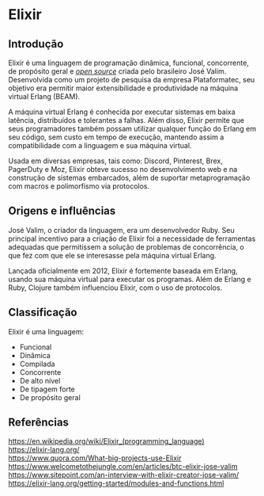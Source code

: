 # Elixir

## Introdução

Elixir é uma linguagem de programação dinâmica, funcional, concorrente, de propósito geral e [*open source*](https://github.com/elixir-lang/elixir) criada pelo brasileiro José Valim. Desenvolvida como um projeto de pesquisa da empresa Plataformatec, seu objetivo era permitir maior extensibilidade e produtividade na máquina virtual Erlang (BEAM).

A máquina virtual Erlang é conhecida por executar sistemas em baixa latência, distribuídos e tolerantes a falhas. Além disso, Elixir permite que seus programadores também possam utilizar qualquer função do Erlang em seu código, sem custo em tempo de execução, mantendo assim a compatibilidade com a linguagem e sua máquina virtual.

Usada em diversas empresas, tais como: Discord, Pinterest, Brex, PagerDuty e Moz, Elixir obteve sucesso no desenvolvimento web e na construção de sistemas embarcados, além de suportar metaprogramação com macros e polimorfismo via protocolos.

## Origens e influências

José Valim, o criador da linguagem, era um desenvolvedor Ruby. Seu principal incentivo para a criação de Elixir foi a necessidade de ferramentas adequadas que permitissem a solução de problemas de concorrência, o que fez com que ele se interesasse pela máquina virtual Erlang.

Lançada oficialmente em 2012, Elixir é fortemente baseada em Erlang, usando sua máquina virtual para executar os programas. Além de Erlang e Ruby, Clojure também influenciou Elixir, com o uso de protocolos.

## Classificação

Elixir é uma linguagem:

- Funcional
- Dinâmica
- Compilada
- Concorrente
- De alto nível
- De tipagem forte
- De propósito geral

## Referências

https://en.wikipedia.org/wiki/Elixir_(programming_language)<br/>
https://elixir-lang.org/<br/>
https://www.quora.com/What-big-projects-use-Elixir<br/>
https://www.welcometothejungle.com/en/articles/btc-elixir-jose-valim<br/>
https://www.sitepoint.com/an-interview-with-elixir-creator-jose-valim/<br/>
https://elixir-lang.org/getting-started/modules-and-functions.html
